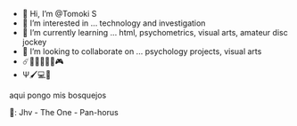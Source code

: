 - 👋 Hi, I’m @Tomoki S
- 👀 I’m interested in ... technology and investigation
- 🌱 I’m currently learning ... html, psychometrics, visual arts, amateur disc jockey
- 💞️ I’m looking to collaborate on ... psychology projects, visual arts
- ☄️🦇🧠🌙💫📖🎮
- Ψ🖌️💻🚀

aqui pongo mis bosquejos

🌟: Jhv - The One - Pan-horus
<!---
reddsky51/reddsky51 is a ✨ special ✨ repository because its `README.md` (this file) appears on your GitHub profile.
You can click the Preview link to take a look at your changes.
--->
